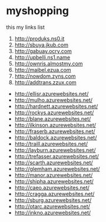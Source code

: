 # myshopping
this my links list

<ol>
<li><a href="http://produks.ns0.it" target="_blank">http://produks.ns0.it</a></li>
<li><a href="http://sbuya.jkub.com" target="_blank">http://sbuya.jkub.com</a></li>
<li><a href="http://gabuay.ocry.com" target="_blank">http://gabuay.ocry.com</a></li>
<li><a href="http://upbelli.ns1.name" target="_blank">http://upbelli.ns1.name</a></li>
<li><a href="http://ownris.almostmy.com" target="_blank">http://ownris.almostmy.com</a></li>
<li><a href="http://maibel.ezua.com" target="_blank">http://maibel.ezua.com</a></li>
<li><a href="http://nowdom.zyns.com" target="_blank">http://nowdom.zyns.com</a></li>
<li><a href="http://addtrans.zzux.com" target="_blank">http://addtrans.zzux.com</a></li>
</ol>

<ul>
<li><a href="http://ellisr.azurewebsites.net/" target="_blank">http://ellisr.azurewebsites.net/</a></li>
<li><a href="http://mulho.azurewebsites.net/" target="_blank">http://mulho.azurewebsites.net/</a></li>
<li><a href="http://hardnett.azurewebsites.net/" target="_blank">http://hardnett.azurewebsites.net/</a></li>
<li><a href="http://rockys.azurewebsites.net/" target="_blank">http://rockys.azurewebsites.net/</a></li>
<li><a href="http://blane.azurewebsites.net/" target="_blank">http://blane.azurewebsites.net/</a></li>
<li><a href="http://ilkinson.azurewebsites.net/" target="_blank">http://ilkinson.azurewebsites.net/</a></li>
<li><a href="http://fraserb.azurewebsites.net/" target="_blank">http://fraserb.azurewebsites.net/</a></li>
<li><a href="http://baldock.azurewebsites.net/" target="_blank">http://baldock.azurewebsites.net/</a></li>
<li><a href="http://traill.azurewebsites.net/" target="_blank">http://traill.azurewebsites.net/</a></li>
<li><a href="http://layburn.azurewebsites.net/" target="_blank">http://layburn.azurewebsites.net/</a></li>
<li><a href="http://trefasser.azurewebsites.net/" target="_blank">http://trefasser.azurewebsites.net/</a></li>
<li><a href="http://scarth.azurewebsites.net/" target="_blank">http://scarth.azurewebsites.net/</a></li>
<li><a href="http://glemham.azurewebsites.net/" target="_blank">http://glemham.azurewebsites.net/</a></li>
<li><a href="http://manor.azurewebsites.net/" target="_blank">http://manor.azurewebsites.net/</a></li>
<li><a href="http://shipha.azurewebsites.net/" target="_blank">http://shipha.azurewebsites.net/</a></li>
<li><a href="http://caeo.azurewebsites.net/" target="_blank">http://caeo.azurewebsites.net/</a></li>
<li><a href="http://cragga.azurewebsites.net/" target="_blank">http://cragga.azurewebsites.net/</a></li>
<li><a href="http://sburg.azurewebsites.net/" target="_blank">http://sburg.azurewebsites.net/</a></li>
<li><a href="http://otarc.azurewebsites.net/" target="_blank">http://otarc.azurewebsites.net/</a></li>
<li><a href="http://inkno.azurewebsites.net/" target="_blank">http://inkno.azurewebsites.net/</a></li>
</ul>
